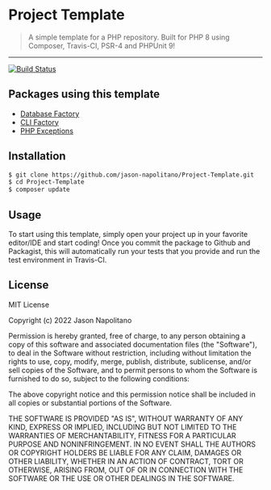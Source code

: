 # Project Template

> A simple template for a PHP repository. Built for PHP 8 using Composer, Travis-CI, PSR-4 and PHPUnit 9!
___

[![Build Status](https://travis-ci.com/jason-napolitano/PHP-Exceptions.svg?branch=master)](https://travis-ci.com/jason-napolitano/PHP-Exceptions)

## Packages using this template
 - [Database Factory](https://github.com/DatabaseFactory/framework)
 - [CLI Factory](https://github.com/CLIFactory/framework)
 - [PHP Exceptions](https://github.com/jason-napolitano/PHP-Exceptions)

## Installation
```bash
$ git clone https://github.com/jason-napolitano/Project-Template.git
$ cd Project-Template
$ composer update
```

## Usage
To start using this template, simply open your project up in your favorite editor/IDE and start coding! Once you commit the package to Github 
and Packagist, this will automatically run your tests that you provide and run the test environment in Travis-CI.

## License
MIT License

Copyright (c) 2022 Jason Napolitano

Permission is hereby granted, free of charge, to any person obtaining a copy
of this software and associated documentation files (the "Software"), to deal
in the Software without restriction, including without limitation the rights
to use, copy, modify, merge, publish, distribute, sublicense, and/or sell
copies of the Software, and to permit persons to whom the Software is
furnished to do so, subject to the following conditions:

The above copyright notice and this permission notice shall be included in all
copies or substantial portions of the Software.

THE SOFTWARE IS PROVIDED "AS IS", WITHOUT WARRANTY OF ANY KIND, EXPRESS OR
IMPLIED, INCLUDING BUT NOT LIMITED TO THE WARRANTIES OF MERCHANTABILITY,
FITNESS FOR A PARTICULAR PURPOSE AND NONINFRINGEMENT. IN NO EVENT SHALL THE
AUTHORS OR COPYRIGHT HOLDERS BE LIABLE FOR ANY CLAIM, DAMAGES OR OTHER
LIABILITY, WHETHER IN AN ACTION OF CONTRACT, TORT OR OTHERWISE, ARISING FROM,
OUT OF OR IN CONNECTION WITH THE SOFTWARE OR THE USE OR OTHER DEALINGS IN THE
SOFTWARE.
